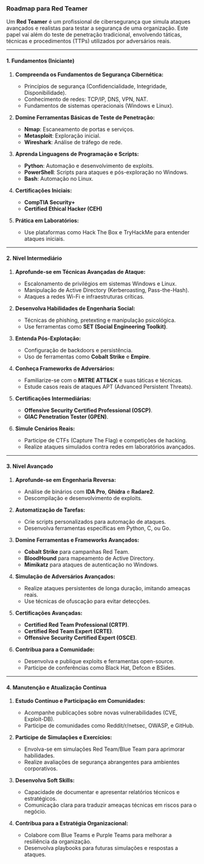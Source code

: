### Roadmap para Red Teamer

Um **Red Teamer** é um profissional de cibersegurança que simula ataques avançados e realistas para testar a segurança de uma organização. Este papel vai além do teste de penetração tradicional, envolvendo táticas, técnicas e procedimentos (TTPs) utilizados por adversários reais.

---

#### **1. Fundamentos (Iniciante)**

1. **Compreenda os Fundamentos de Segurança Cibernética:**
    
    - Princípios de segurança (Confidencialidade, Integridade, Disponibilidade).
    - Conhecimento de redes: TCP/IP, DNS, VPN, NAT.
    - Fundamentos de sistemas operacionais (Windows e Linux).
2. **Domine Ferramentas Básicas de Teste de Penetração:**
    
    - **Nmap**: Escaneamento de portas e serviços.
    - **Metasploit**: Exploração inicial.
    - **Wireshark**: Análise de tráfego de rede.
3. **Aprenda Linguagens de Programação e Scripts:**
    
    - **Python**: Automação e desenvolvimento de exploits.
    - **PowerShell**: Scripts para ataques e pós-exploração no Windows.
    - **Bash**: Automação no Linux.
4. **Certificações Iniciais:**
    
    - **CompTIA Security+**
    - **Certified Ethical Hacker (CEH)**
5. **Prática em Laboratórios:**
    
    - Use plataformas como Hack The Box e TryHackMe para entender ataques iniciais.

---

#### **2. Nível Intermediário**

1. **Aprofunde-se em Técnicas Avançadas de Ataque:**
    
    - Escalonamento de privilégios em sistemas Windows e Linux.
    - Manipulação de Active Directory (Kerberoasting, Pass-the-Hash).
    - Ataques a redes Wi-Fi e infraestruturas críticas.
2. **Desenvolva Habilidades de Engenharia Social:**
    
    - Técnicas de phishing, pretexting e manipulação psicológica.
    - Use ferramentas como **SET (Social Engineering Toolkit)**.
3. **Entenda Pós-Explotação:**
    
    - Configuração de backdoors e persistência.
    - Uso de ferramentas como **Cobalt Strike** e **Empire**.
4. **Conheça Frameworks de Adversários:**
    
    - Familiarize-se com o **MITRE ATT&CK** e suas táticas e técnicas.
    - Estude casos reais de ataques APT (Advanced Persistent Threats).
5. **Certificações Intermediárias:**
    
    - **Offensive Security Certified Professional (OSCP)**.
    - **GIAC Penetration Tester (GPEN)**.
6. **Simule Cenários Reais:**
    
    - Participe de CTFs (Capture The Flag) e competições de hacking.
    - Realize ataques simulados contra redes em laboratórios avançados.

---

#### **3. Nível Avançado**

1. **Aprofunde-se em Engenharia Reversa:**
    
    - Análise de binários com **IDA Pro**, **Ghidra** e **Radare2**.
    - Descompilação e desenvolvimento de exploits.
2. **Automatização de Tarefas:**
    
    - Crie scripts personalizados para automação de ataques.
    - Desenvolva ferramentas específicas em Python, C, ou Go.
3. **Domine Ferramentas e Frameworks Avançados:**
    
    - **Cobalt Strike** para campanhas Red Team.
    - **BloodHound** para mapeamento de Active Directory.
    - **Mimikatz** para ataques de autenticação no Windows.
4. **Simulação de Adversários Avançados:**
    
    - Realize ataques persistentes de longa duração, imitando ameaças reais.
    - Use técnicas de ofuscação para evitar detecções.
5. **Certificações Avançadas:**
    
    - **Certified Red Team Professional (CRTP)**.
    - **Certified Red Team Expert (CRTE)**.
    - **Offensive Security Certified Expert (OSCE)**.
6. **Contribua para a Comunidade:**
    
    - Desenvolva e publique exploits e ferramentas open-source.
    - Participe de conferências como Black Hat, Defcon e BSides.

---

#### **4. Manutenção e Atualização Contínua**

1. **Estudo Contínuo e Participação em Comunidades:**
    
    - Acompanhe publicações sobre novas vulnerabilidades (CVE, Exploit-DB).
    - Participe de comunidades como Reddit/r/netsec, OWASP, e GitHub.
2. **Participe de Simulações e Exercícios:**
    
    - Envolva-se em simulações Red Team/Blue Team para aprimorar habilidades.
    - Realize avaliações de segurança abrangentes para ambientes corporativos.
3. **Desenvolva Soft Skills:**
    
    - Capacidade de documentar e apresentar relatórios técnicos e estratégicos.
    - Comunicação clara para traduzir ameaças técnicas em riscos para o negócio.
4. **Contribua para a Estratégia Organizacional:**
    
    - Colabore com Blue Teams e Purple Teams para melhorar a resiliência da organização.
    - Desenvolva playbooks para futuras simulações e respostas a ataques.